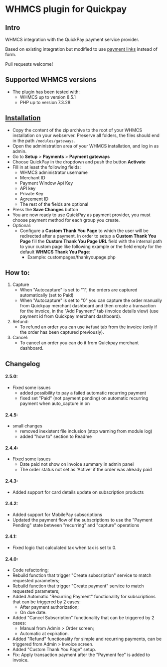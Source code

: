 # WHMCS plugin for Quickpay

## Intro
WHMCS integration with the QuickPay payment service provider.

Based on existing integration but modified to use [payment links](https://learn.quickpay.net/tech-talk/payments/link/) instead of form.

Pull requests welcome!

## Supported WHMCS versions
* The plugin has been tested with:
   - WHMCS up to version 8.5.1
   - PHP up to version 7.3.28

## [Installation](https://quickpay.net/helpdesk/integrations/whmcs/)
* Copy the content of the zip archive to the root of your WHMCS installation on your webserver. Preserve all folders, the files should end in the path `/modules/gateways`.
* Open the administration area of your WHMCS installation, and log in as admin.
* Go to **Setup** > **Payments** > **Payment gateways**
* Choose QuickPay in the dropdown and push the button **Activate**
* Fill in at least the following fields:
   - WHMCS administrator username
   - Merchant ID
   - Payment Window Api Key
   - API key
   - Private Key
   - Agreement ID
   - The rest of the fields are optional
* Press the **Save Changes** button
* You are now ready to use QuickPay as payment provider, you must choose payment method for each group you create.
* Optional:
   - Configure a **Custom Thank You Page** to which the user will be redirected after a payment. In order to setup a **Custom Thank You Page** fill the **Custom Thank You Page URL** field with the internal path to your custom page like following example or the field empty for the default **WHMCS Thank You Page**:
      - Example: custompages/thankyoupage.php

## How to:
   1. Capture
      - When "Autocapture" is set to "1", the orders are captured automatically (set to Paid)
      - When "Autocapture" is set to "0" you can capture the order manually from Quickpay merchant dashboard and then create a transaction for the invoice, in the "Add Payment" tab (invoice details view) (use payment id from Quickpay merchant dashboard).
   1. Refund:
      - To refund an order you can use `Refund` tab from the invoice (only if the order has been captured previously).
   1. Cancel:
      - To cancel an order you can do it from Quickpay merchant dashboard.

## Changelog
#### 2.5.0:
 * Fixed some issues
   - added possibility to pay a failed automatic recurring payment
   - fixed set "Paid" (not payment pending) on automatic recurring payment when auto_capture in on
#### 2.4.5:
 * small changes
   - removed inexistent file inclusion (stop warning from module log)
   - added "how to" section to Readme
#### 2.4.4:
 * Fixed some issues
   - Date paid not show on invoice summary in admin panel
   - The order status not set as 'Active' if the order was already paid
#### 2.4.3:
 * Added support for card details update on subscription products
#### 2.4.2:
 * Added support for MobilePay subscriptions
 * Updated the payment flow of the subscriptions to use the "Payment Pending" state between "recurring" and "capture" operations
#### 2.4.1:
 * Fixed logic that calculated tax when tax is set to 0.
#### 2.4.0:
 * Code refactoring;
 * Rebuild function that trigger "Create subscription" service to match requested parameters;
 * Rebuild function that trigger "Create payment" service to match requested parameters;
 * Added Automatic "Recurring Payment" functionality for subscriptions that can be triggered by 2 cases:
    - After payment authorization;
    - On due date.
 * Added "Cancel Subscription" functionality that can be triggered by 2 cases:
    - Manual from Admin > Order screen;
    - Automatic at expiration.
 * Added "Refund" functionality for simple and recurring payments, can be triggered from Admin > Invoice screen.
 * Added "Custom Thank You Page" setup.
 * Fix: Apply transaction payment after the "Payment fee" is added to invoice.
